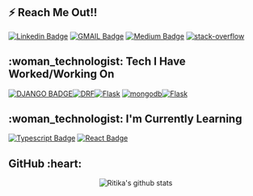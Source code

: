 <h2> ⚡ Reach Me Out!!</h2>

[![Linkedin Badge](https://img.shields.io/badge/-RitikaSingh-0e76a8?style=for-the-badge&labelColor=0e76a8&logo=linkedin&logoColor=white)](https://www.linkedin.com/in/ritika-singh02/)
[![GMAIL Badge](https://img.shields.io/badge/-RitikaSingh-FF0000?style=for-the-badge&labelColor=&logo=gmail&logoColor=white)](mailto:ritika2002singh@gmail.com)
[![Medium Badge](https://img.shields.io/badge/-RitikaSingh-000000?style=for-the-badge&labelColor=&logo=medium&logoColor=white)](https://medium.com/@ritika2002singh)
[![stack-overflow](https://img.shields.io/badge/-RitikaSingh-cb410b?style=for-the-badge&labelColor=&logo=stackoverflow&logoColor=black)](https://stackoverflow.com/users/13301781/ritika)
<br>
<h2>:woman_technologist: Tech I Have Worked/Working On </h2>


[![DJANGO BADGE](https://img.shields.io/badge/-django-8db600?style=for-the-badge&labelColor=black&logo=django&logoColor=8db600)](#)[![DRF](https://img.shields.io/badge/-djangorestframework-ADD8E6?style=for-the-badge&labelColor=black&logo=djangorestframework&logoColor=8db600)](#)[![Flask](https://img.shields.io/badge/-flask-white?style=for-the-badge&labelColor=black&logo=flask&logoColor=ADD8E6F)](#) [![mongodb](https://img.shields.io/badge/-mongodb-008000?style=for-the-badge&labelColor=black&logo=mongodb&logoColor=ADD8E6F)](#)[![Flask](https://img.shields.io/badge/-Docker-61DBFB?style=for-the-badge&labelColor=black&logo=docker&logoColor=blue)](#)
<!-- [![Nodejs Badge](https://img.shields.io/badge/-Nodejs-3C873A?style=for-the-badge&labelColor=black&logo=node.js&logoColor=3C873A)](#)
[![Expressjs Badge](https://img.shields.io/badge/-expressjs-CCCC00?style=for-the-badge&labelColor=black&logo=node.js&logoColor=CCCC00)](#) -->


<h2>:woman_technologist: I'm Currently Learning</h2>

[![Typescript Badge](https://img.shields.io/badge/-Redux-007acc?style=for-the-badge&labelColor=black&logo=Redux&logoColor=007acc)](#)
[![React Badge](https://img.shields.io/badge/-React-61DBFB?style=for-the-badge&labelColor=black&logo=react&logoColor=61DBFB)](#)<br>

<h2> GitHub :heart: </h2>

<div align = "center">
<!-- ![GitHub Streak Stats](https://github-readme-streak-stats.herokuapp.com/?user=RitikaSingh02&theme=dark)  -->
 
![Ritika's github stats](https://github-readme-stats.vercel.app/api?username=RitikaSingh02&show_icons=true&theme=radical&line_height=27)
<!-- ![Ritika's github stats](https://github-readme-stats.vercel.app/api/top-langs/?username=RitikaSingh02&hide=css,java,html&theme=radical) -->
</div>
